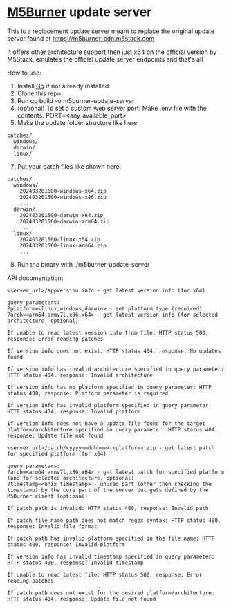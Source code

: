 # [M5Burner](https://github.com/matu6968/m5burner) update server

This is a replacement update server meant to replace the original update server found at https://m5burner-cdn.m5stack.com

It offers other architecture support then just x64 on the official version by M5Stack, emulates the officlal update server endpoints and that's all

How to use:

1. Install [Go](https://go.dev/install) if not already installed
2. Clone this repo
4. Run go build -o m5burner-update-server
5. (optional) To set a custom web server port: Make  .env file with the contents: PORT=<any_available_port>
6. Make the update folder structure like here:
```
patches/
  windows/
  darwin/
  linux/
```
7. Put your patch files like shown here:
```
patches/
  windows/
    202403201500-windows-x64.zip
    202403201500-windows-x86.zip
    ...
  darwin/
    202403201500-darwin-x64.zip
    202403201500-darwin-arm64.zip
    ...
  linux/
    202403201500-linux-x64.zip
    202403201500-linux-arm64.zip
    ...
```    
8. Run the binary with ./m5burner-update-server

API documentation:

```
<server_url>/appVersion.info - get latest version info (for x64)

query parameters:
?platform=<linux,windows,darwin> - set platform type (required)
?arch=<arm64,armv7l,x86,x64> - get latest version info (for selected architecture, optional)

If unable to read latest version info from file: HTTP status 500, response: Error reading patches

If version info does not exist: HTTP status 404, response: No updates found

If version info has invalid architecture specified in query parameter: HTTP status 404, response: Invalid architecture

If version info has no platform specified in query parameter: HTTP status 400, response: Platform parameter is required

If version info has invalid platform specified in query parameter: HTTP status 404, response: Invalid platform

If version info does not have a update file found for the target platform/architecture specified in query parameter: HTTP status 404, response: Update file not found

<server_url>/patch/<yyyymmddhhmm>-<platform>.zip - get latest patch for specified platform (for x64)

query parameters:
?arch=<arm64,armv7l,x86,x64> - get latest patch for specified platform (and for selected architecture, optional)
?timestamp=<unix_timestamp> - unused part (other then checking the timestamp) by the core part of the server but gets defined by the M5Burner client (optional)

If patch path is invalid: HTTP status 400, response: Invalid path

If patch file name path does not match regex syntax: HTTP status 400, response: Invalid file format

If patch path has invalid platform specified in the file name: HTTP status 400, response: Invalid platform

If version info has invalid timestamp specified in query parameter: HTTP status 400, response: Invalid timestamp

If unable to read latest file: HTTP status 500, response: Error reading patches

If patch path does not exist for the desired platform/architecture: HTTP status 404, response: Update file not found
```